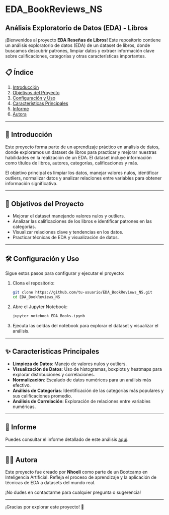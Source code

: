 # EDA_BookReviews_NS
## Análisis Exploratorio de Datos (EDA) - Libros

¡Bienvenidos al proyecto **EDA Reseñas de Libros**! Este repositorio contiene un análisis exploratorio de datos (EDA) de un dataset de libros, donde buscamos descubrir patrones, limpiar datos y extraer información clave sobre calificaciones, categorías y otras características importantes.

## 📋 Índice

1. [Introducción](#introducción)
2. [Objetivos del Proyecto](#objetivos-del-proyecto)
3. [Configuración y Uso](#configuración-y-uso)
4. [Características Principales](#características-principales)
5. [Informe](#informe)
6. [Autora](#autora)

---

## 🧐 Introducción

Este proyecto forma parte de un aprendizaje práctico en análisis de datos, donde exploramos un dataset de libros para practicar y mejorar nuestras habilidades en la realización de un EDA. El dataset incluye información como títulos de libros, autores, categorías, calificaciones y más.

El objetivo principal es limpiar los datos, manejar valores nulos, identificar outliers, normalizar datos y analizar relaciones entre variables para obtener información significativa.

---

## 🎯 Objetivos del Proyecto

- Mejorar el dataset manejando valores nulos y outliers.
- Analizar las calificaciones de los libros e identificar patrones en las categorías.
- Visualizar relaciones clave y tendencias en los datos.
- Practicar técnicas de EDA y visualización de datos.

---

## 🛠️ Configuración y Uso

Sigue estos pasos para configurar y ejecutar el proyecto:

1. Clona el repositorio:
   ```bash
   git clone https://github.com/tu-usuario/EDA_BookReviews_NS.git
   cd EDA_BookReviews_NS
   ```

2. Abre el Jupyter Notebook:
   ```bash
   jupyter notebook EDA_Books.ipynb
   ```

3. Ejecuta las celdas del notebook para explorar el dataset y visualizar el análisis.

---

## ✨ Características Principales

- **Limpieza de Datos**: Manejo de valores nulos y outliers.
- **Visualización de Datos**: Uso de histogramas, boxplots y heatmaps para explorar distribuciones y correlaciones.
- **Normalización**: Escalado de datos numéricos para un análisis más efectivo.
- **Análisis de Categorías**: Identificación de las categorías más populares y sus calificaciones promedio.
- **Análisis de Correlación**: Exploración de relaciones entre variables numéricas.

---

## 📄 Informe

Puedes consultar el informe detallado de este análisis [aquí](https://drive.google.com/tu-enlace-al-informe).

---

## 👩‍💻 Autora

Este proyecto fue creado por **Nhoeli** como parte de un Bootcamp en Inteligencia Artificial. Refleja el proceso de aprendizaje y la aplicación de técnicas de EDA a datasets del mundo real.

¡No dudes en contactarme para cualquier pregunta o sugerencia!

---

¡Gracias por explorar este proyecto! 🚀
